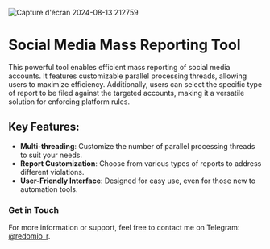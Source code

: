 ![Capture d'écran 2024-08-13 212759](https://github.com/user-attachments/assets/a3663b01-f9f5-4531-97d8-fd67a78a0cbd)
# Social Media Mass Reporting Tool

This powerful tool enables efficient mass reporting of social media accounts. It features customizable parallel processing threads, allowing users to maximize efficiency. Additionally, users can select the specific type of report to be filed against the targeted accounts, making it a versatile solution for enforcing platform rules.

## Key Features:
- **Multi-threading**: Customize the number of parallel processing threads to suit your needs.
- **Report Customization**: Choose from various types of reports to address different violations.
- **User-Friendly Interface**: Designed for easy use, even for those new to automation tools.

### Get in Touch
For more information or support, feel free to contact me on Telegram: [@redomio_r](https://t.me/redomio_r).
